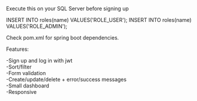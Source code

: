 Execute this on your SQL Server before signing up

INSERT INTO roles(name) VALUES('ROLE_USER');
INSERT INTO roles(name) VALUES('ROLE_ADMIN');

Check pom.xml for spring boot dependencies.

Features:

-Sign up and log in with jwt <br>
-Sort/filter <br>
-Form validation <br>
-Create/update/delete + error/success messages <br>
-Small dashboard <br>
-Responsive <br>
